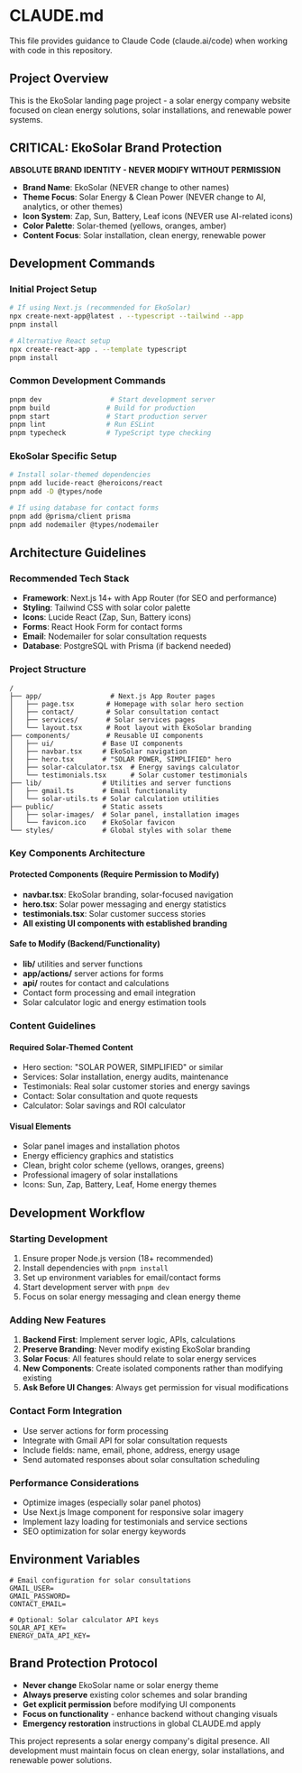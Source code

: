# CLAUDE.md

This file provides guidance to Claude Code (claude.ai/code) when working with code in this repository.

## Project Overview
This is the EkoSolar landing page project - a solar energy company website focused on clean energy solutions, solar installations, and renewable power systems.

## CRITICAL: EkoSolar Brand Protection
**ABSOLUTE BRAND IDENTITY - NEVER MODIFY WITHOUT PERMISSION**
- **Brand Name**: EkoSolar (NEVER change to other names)
- **Theme Focus**: Solar Energy & Clean Power (NEVER change to AI, analytics, or other themes)
- **Icon System**: Zap, Sun, Battery, Leaf icons (NEVER use AI-related icons)
- **Color Palette**: Solar-themed (yellows, oranges, amber)
- **Content Focus**: Solar installation, clean energy, renewable power

## Development Commands

### Initial Project Setup
```bash
# If using Next.js (recommended for EkoSolar)
npx create-next-app@latest . --typescript --tailwind --app
pnpm install

# Alternative React setup
npx create-react-app . --template typescript
pnpm install
```

### Common Development Commands
```bash
pnpm dev                 # Start development server
pnpm build              # Build for production
pnpm start              # Start production server
pnpm lint               # Run ESLint
pnpm typecheck          # TypeScript type checking
```

### EkoSolar Specific Setup
```bash
# Install solar-themed dependencies
pnpm add lucide-react @heroicons/react
pnpm add -D @types/node

# If using database for contact forms
pnpm add @prisma/client prisma
pnpm add nodemailer @types/nodemailer
```

## Architecture Guidelines

### Recommended Tech Stack
- **Framework**: Next.js 14+ with App Router (for SEO and performance)
- **Styling**: Tailwind CSS with solar color palette
- **Icons**: Lucide React (Zap, Sun, Battery icons)
- **Forms**: React Hook Form for contact forms
- **Email**: Nodemailer for solar consultation requests
- **Database**: PostgreSQL with Prisma (if backend needed)

### Project Structure
```
/
├── app/                 # Next.js App Router pages
│   ├── page.tsx        # Homepage with solar hero section
│   ├── contact/        # Solar consultation contact
│   ├── services/       # Solar services pages
│   └── layout.tsx      # Root layout with EkoSolar branding
├── components/         # Reusable UI components
│   ├── ui/            # Base UI components
│   ├── navbar.tsx     # EkoSolar navigation
│   ├── hero.tsx       # "SOLAR POWER, SIMPLIFIED" hero
│   ├── solar-calculator.tsx  # Energy savings calculator
│   └── testimonials.tsx      # Solar customer testimonials
├── lib/               # Utilities and server functions
│   ├── gmail.ts       # Email functionality
│   └── solar-utils.ts # Solar calculation utilities
├── public/            # Static assets
│   ├── solar-images/  # Solar panel, installation images
│   └── favicon.ico    # EkoSolar favicon
└── styles/            # Global styles with solar theme
```

### Key Components Architecture

#### Protected Components (Require Permission to Modify)
- **navbar.tsx**: EkoSolar branding, solar-focused navigation
- **hero.tsx**: Solar power messaging and energy statistics
- **testimonials.tsx**: Solar customer success stories
- **All existing UI components with established branding**

#### Safe to Modify (Backend/Functionality)
- **lib/** utilities and server functions
- **app/actions/** server actions for forms
- **api/** routes for contact and calculations
- Contact form processing and email integration
- Solar calculator logic and energy estimation tools

### Content Guidelines

#### Required Solar-Themed Content
- Hero section: "SOLAR POWER, SIMPLIFIED" or similar
- Services: Solar installation, energy audits, maintenance
- Testimonials: Real solar customer stories and energy savings
- Contact: Solar consultation and quote requests
- Calculator: Solar savings and ROI calculator

#### Visual Elements
- Solar panel images and installation photos
- Energy efficiency graphics and statistics
- Clean, bright color scheme (yellows, oranges, greens)
- Professional imagery of solar installations
- Icons: Sun, Zap, Battery, Leaf, Home energy themes

## Development Workflow

### Starting Development
1. Ensure proper Node.js version (18+ recommended)
2. Install dependencies with `pnpm install`
3. Set up environment variables for email/contact forms
4. Start development server with `pnpm dev`
5. Focus on solar energy messaging and clean energy theme

### Adding New Features
1. **Backend First**: Implement server logic, APIs, calculations
2. **Preserve Branding**: Never modify existing EkoSolar branding
3. **Solar Focus**: All features should relate to solar energy services
4. **New Components**: Create isolated components rather than modifying existing
5. **Ask Before UI Changes**: Always get permission for visual modifications

### Contact Form Integration
- Use server actions for form processing
- Integrate with Gmail API for solar consultation requests
- Include fields: name, email, phone, address, energy usage
- Send automated responses about solar consultation scheduling

### Performance Considerations
- Optimize images (especially solar panel photos)
- Use Next.js Image component for responsive solar imagery
- Implement lazy loading for testimonials and service sections
- SEO optimization for solar energy keywords

## Environment Variables
```env
# Email configuration for solar consultations
GMAIL_USER=
GMAIL_PASSWORD=
CONTACT_EMAIL=

# Optional: Solar calculator API keys
SOLAR_API_KEY=
ENERGY_DATA_API_KEY=
```

## Brand Protection Protocol
- **Never change** EkoSolar name or solar energy theme
- **Always preserve** existing color schemes and solar branding
- **Get explicit permission** before modifying UI components
- **Focus on functionality** - enhance backend without changing visuals
- **Emergency restoration** instructions in global CLAUDE.md apply

This project represents a solar energy company's digital presence. All development must maintain focus on clean energy, solar installations, and renewable power solutions.